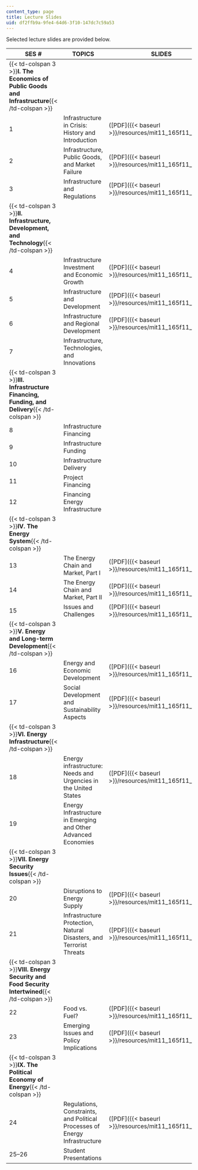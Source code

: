 ```yaml
---
content_type: page
title: Lecture Slides
uid: df2ffb9a-9fe4-64d6-3f10-147dc7c59a53
---
```


Selected lecture slides are provided below.

| SES # | TOPICS | SLIDES |
| --- | --- | --- |
| {{< td-colspan 3 >}}**I. The Economics of Public Goods and Infrastructure**{{< /td-colspan >}} |||
| 1 | Infrastructure in Crisis: History and Introduction | ([PDF]({{< baseurl >}}/resources/mit11_165f11_ses01)) |
| 2 | Infrastructure, Public Goods, and Market Failure | ([PDF]({{< baseurl >}}/resources/mit11_165f11_ses02)) |
| 3 | Infrastructure and Regulations | ([PDF]({{< baseurl >}}/resources/mit11_165f11_ses03)) |
| {{< td-colspan 3 >}}**II. Infrastructure, Development, and Technology**{{< /td-colspan >}} |||
| 4 | Infrastructure Investment and Economic Growth | ([PDF]({{< baseurl >}}/resources/mit11_165f11_ses04)) |
| 5 | Infrastructure and Development | ([PDF]({{< baseurl >}}/resources/mit11_165f11_ses05)) |
| 6 | Infrastructure and Regional Development | ([PDF]({{< baseurl >}}/resources/mit11_165f11_ses06)) |
| 7 | Infrastructure, Technologies, and Innovations | &nbsp; |
| {{< td-colspan 3 >}}**III. Infrastructure Financing, Funding, and Delivery**{{< /td-colspan >}} |||
| 8 | Infrastructure Financing | &nbsp; |
| 9 | Infrastructure Funding | &nbsp; |
| 10 | Infrastructure Delivery | &nbsp; |
| 11 | Project Financing | &nbsp; |
| 12 | Financing Energy Infrastructure | &nbsp; |
| {{< td-colspan 3 >}}**IV. The Energy System**{{< /td-colspan >}} |||
| 13 | The Energy Chain and Market, Part I | ([PDF]({{< baseurl >}}/resources/mit11_165f11_ses13)) |
| 14 | The Energy Chain and Market, Part II | ([PDF]({{< baseurl >}}/resources/mit11_165f11_ses14)) |
| 15 | Issues and Challenges | ([PDF]({{< baseurl >}}/resources/mit11_165f11_ses15)) |
| {{< td-colspan 3 >}}**V. Energy and Long-term Development**{{< /td-colspan >}} |||
| 16 | Energy and Economic Development | ([PDF]({{< baseurl >}}/resources/mit11_165f11_ses16)) |
| 17 | Social Development and Sustainability Aspects | ([PDF]({{< baseurl >}}/resources/mit11_165f11_ses17)) |
| {{< td-colspan 3 >}}**VI. Energy Infrastructure**{{< /td-colspan >}} |||
| 18 | Energy infrastructure: Needs and Urgencies in the United States | ([PDF]({{< baseurl >}}/resources/mit11_165f11_ses18)) |
| 19 | Energy Infrastructure in Emerging and Other Advanced Economies | &nbsp; |
| {{< td-colspan 3 >}}**VII. Energy Security Issues**{{< /td-colspan >}} |||
| 20 | Disruptions to Energy Supply | ([PDF]({{< baseurl >}}/resources/mit11_165f11_ses20)) |
| 21 | Infrastructure Protection, Natural Disasters, and Terrorist Threats | ([PDF]({{< baseurl >}}/resources/mit11_165f11_ses21)) |
| {{< td-colspan 3 >}}**VIII. Energy Security and Food Security Intertwined**{{< /td-colspan >}} |||
| 22 | Food vs. Fuel? | ([PDF]({{< baseurl >}}/resources/mit11_165f11_ses22)) |
| 23 | Emerging Issues and Policy Implications | ([PDF]({{< baseurl >}}/resources/mit11_165f11_ses23)) |
| {{< td-colspan 3 >}}**IX. The Political Economy of Energy**{{< /td-colspan >}} |||
| 24 | Regulations, Constraints, and Political Processes of Energy Infrastructure | ([PDF]({{< baseurl >}}/resources/mit11_165f11_ses24)) |
| 25–26 | Student Presentations |